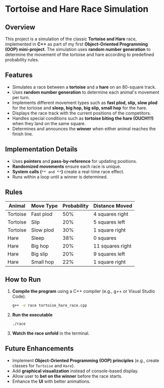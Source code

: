# Tortoise and Hare Race Simulation

## Overview

This project is a simulation of the classic **Tortoise and Hare** race, implemented in **C++** as part of my first **Object-Oriented Programming (OOP) mini-project**. The simulation uses **random number generation** to determine the movement of the tortoise and hare according to predefined probability rules.

## Features

- Simulates a race between a **tortoise** and a **hare** on an 80-square track.
- Uses **random number generation** to determine each animal's movement per turn.
- Implements different movement types such as **fast plod, slip, slow plod** for the tortoise and **sleep, big hop, big slip, small hop** for the hare.
- Displays the race track with the current positions of the competitors.
- Handles special conditions such as **tortoise biting the hare (OUCH!!!)** when they land on the same square.
- Determines and announces the **winner** when either animal reaches the finish line.

## Implementation Details

- Uses **pointers** and **pass-by-reference** for updating positions.
- **Randomized movements** ensure each race is unique.
- **System calls (**``** and **``**)** create a real-time race effect.
- Runs within a loop until a winner is determined.

## Rules

| Animal   | Move Type | Probability | Distance Moved   |
| -------- | --------- | ----------- | ---------------- |
| Tortoise | Fast plod | 50%         | 4 squares right  |
| Tortoise | Slip      | 20%         | 5 squares left   |
| Tortoise | Slow plod | 30%         | 1 square right   |
| Hare     | Sleep     | 38%         | 0 squares        |
| Hare     | Big hop   | 20%         | 11 squares right |
| Hare     | Big slip  | 20%         | 9 squares left   |
| Hare     | Small hop | 22%         | 1 square right   |

## How to Run

1. **Compile the program** using a C++ compiler (e.g., g++ or Visual Studio Code).
   ```sh
   g++ -o race tortoise_hare_race.cpp
   ```
2. **Run the executable**
   ```sh
   ./race
   ```
3. **Watch the race unfold** in the terminal.

## Future Enhancements

- Implement **Object-Oriented Programming (OOP) principles** (e.g., create classes for `Tortoise` and `Hare`).
- Add **graphical visualization** instead of console-based display.
- Allow user to **bet on the winner** before the race starts.
- Enhance the **UI** with better animations.

